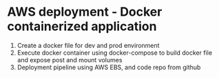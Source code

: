 # AWS deployment  - Docker containerized application

1. Create a docker file for dev and prod environment
2. Execute docker container using docker-compose to build docker file and expose post and mount volumes
3. Deployment pipeline using AWS EBS, and code repo from github


